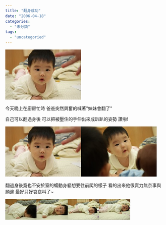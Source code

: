 ```yaml
---
title: "翻身成功"
date: "2006-04-18"
categories: 
  - "未分類"
tags: 
  - "uncategoried"
---
```


![](images/131750061_bd5a4f9752_m.jpg)

今天晚上在廚房忙時 爸爸突然興奮的喊著"妹妹會翻了"

自己可以翻過身後 可以把被壓住的手伸出來成趴趴的姿勢 讚啦!

![](images/131750061_bd5a4f9752_m.jpg)![](images/131750077_40e7cc72e2_m.jpg)

翻過身後竟也不安於室的蠕動身軀想要往前爬的樣子 看的出來他很賣力無奈事與願違 最好只好哀哀叫了~

![](images/131750087_396ef59686_t.jpg)![](images/131750098_5641d588e7_t.jpg)![](images/131750113_32f2a5d39a_t.jpg)![](images/131750121_a3a6624536_t.jpg)
